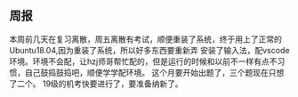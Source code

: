 ## 周报
本周前几天在复习离散，周五离散有考试，顺便重装了系统，终于用上了正常的Ubuntu18.04,因为重装了系统，所以好多东西要重新弄 安装了输入法，配vscode环境。环境不会配，让hzj师哥帮忙配的，但是运行的时候和以前不一样有点不习惯，自己鼓捣鼓捣吧，顺便学学配环境。
这个月要开始出题了，三个题现在只想了二个。
19级的机考快要进行了，要准备纳新了。
